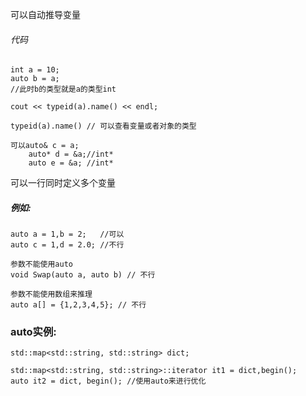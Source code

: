 可以自动推导变量
###### 代码
    int a = 10;
    auto b = a;
    //此时b的类型就是a的类型int

    cout << typeid(a).name() << endl;

    typeid(a).name() // 可以查看变量或者对象的类型

    可以auto& c = a;
        auto* d = &a;//int*
        auto e = &a; //int*

可以一行同时定义多个变量
##### 例如:
    auto a = 1,b = 2;   //可以
    auto c = 1,d = 2.0; //不行

    参数不能使用auto
    void Swap(auto a, auto b) // 不行

    参数不能使用数组来推理
    auto a[] = {1,2,3,4,5}; // 不行

### auto实例:
    std::map<std::string, std::string> dict;

    std::map<std::string, std::string>::iterator it1 = dict,begin();
    auto it2 = dict, begin(); //使用auto来进行优化